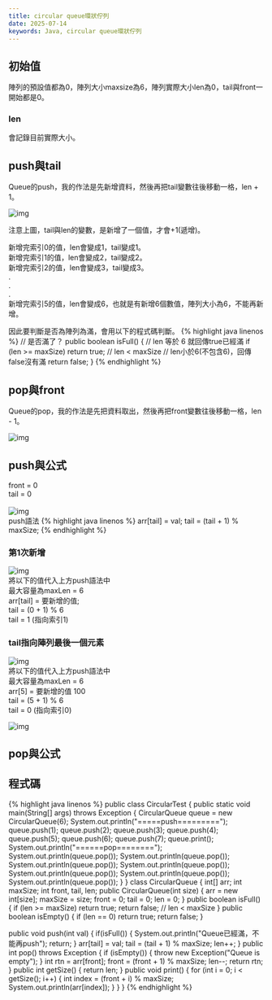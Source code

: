 ```yaml
---
title: circular queue環狀佇列
date: 2025-07-14
keywords: Java, circular queue環狀佇列
---
```

## 初始值
陣列的預設值都為0，陣列大小maxsize為6，陣列實際大小len為0，tail與front一開始都是0。

### len
會記錄目前實際大小。

## push與tail
Queue的push，我的作法是先新增資料，然後再把tail變數往後移動一格，len \+ 1。<br>

![img]({{site.imgurl}}/java_datastruct/circular_push.gif) <br>

注意上圖，tail與len的變數，是新增了一個值，才會\+1(遞增)。

新增完索引0的值，len會變成1，tail變成1。<br>
新增完索引1的值，len會變成2，tail變成2。<br>
新增完索引2的值，len會變成3，tail變成3。<br>
.<br>
.<br>
.<br>
新增完索引5的值，len會變成6，也就是有新增6個數值，陣列大小為6，不能再新增。<br>

因此要判斷是否為陣列為滿，會用以下的程式碼判斷。
{% highlight java linenos %}
// 是否滿了？
public boolean isFull() {
  // len 等於 6 就回傳true已經滿
  if (len >= maxSize) return true;
  // len < maxSize 
  // len小於6(不包含6)，回傳false沒有滿
  return false;
}
{% endhighlight %}

## pop與front
Queue的pop，我的作法是先把資料取出，然後再把front變數往後移動一格，len \- 1。<br>

![img]({{site.imgurl}}/java_datastruct/circular_pop.gif)

## push與公式
front = 0<br>
tail = 0<br>
<br>
![img]({{site.imgurl}}/java_datastruct/circular_tail1.png)
<br>
push語法
{% highlight java linenos %}
arr[tail] = val;
tail = (tail + 1) % maxSize;
{% endhighlight %}

### 第1次新增<br>
![img]({{site.imgurl}}/java_datastruct/circular_tail2.png)
<br>
將以下的值代入上方push語法中<br>
最大容量為maxLen = 6<br>
arr[tail] = 要新增的值;<br>
tail = (0 + 1) % 6<br>
tail = 1 (指向索引1)<br>


### tail指向陣列最後一個元素
![img]({{site.imgurl}}/java_datastruct/circular_tail3.png)
<br>
將以下的值代入上方push語法中<br>
最大容量為maxLen = 6<br>
arr[5] = 要新增的值 100<br>
tail = (5 + 1) % 6<br>
tail = 0 (指向索引0)<br>

![img]({{site.imgurl}}/java_datastruct/circular_tail4.png)

## pop與公式



## 程式碼
{% highlight java linenos %}
public class CircularTest {
  public static void main(String[] args) throws Exception {
    CircularQueue queue = new CircularQueue(6);
    System.out.println("=====push=========");
    queue.push(1);
    queue.push(2);
    queue.push(3);
    queue.push(4);
    queue.push(5);
    queue.push(6);
    queue.push(7);
    queue.print();
    System.out.println("======pop========");
    System.out.println(queue.pop());
    System.out.println(queue.pop());
    System.out.println(queue.pop());
    System.out.println(queue.pop());
    System.out.println(queue.pop());
    System.out.println(queue.pop());
    System.out.println(queue.pop());
  }
}
class CircularQueue {
  int[] arr;
  int maxSize;
  int front, tail, len;
  public CircularQueue(int size) {
    arr = new int[size];
    maxSize = size;
    front = 0;
    tail = 0;
    len = 0;
  }
  public boolean isFull() {
    if (len >= maxSize) return true;
    return false; // len < maxSize
  }
  public boolean isEmpty() {
    if (len == 0) return true;
    return false;
  }

  public void push(int val) {
    if(isFull()) {
      System.out.println("Queue已經滿，不能再push");
      return;
    }
    arr[tail] = val;
    tail = (tail + 1) % maxSize;
    len++;
  }
  public int pop() throws Exception {
    if (isEmpty()) {
      throw new Exception("Queue is empty");
    }
    int rtn = arr[front];
    front = (front + 1) % maxSize;
    len--;
    return rtn;
  }
  public int getSize() {
    return len;
  }
  public void print() {
    for (int i = 0; i < getSize(); i++) {
      int index = (front + i) % maxSize;
      System.out.println(arr[index]);
    }
  }
}
{% endhighlight %}